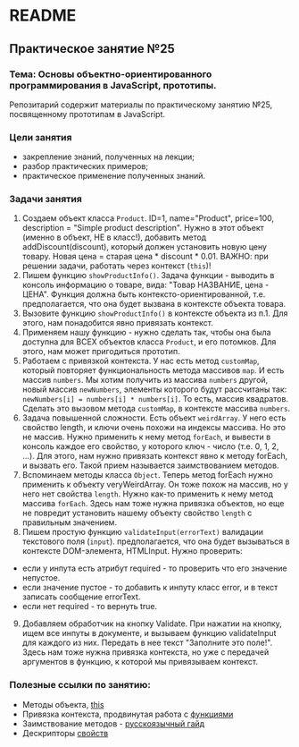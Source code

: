 # README

## Практическое занятие №25

### Тема: Основы объектно-ориентированного программирования в JavaScript, прототипы.

Репозитарий содержит материалы по практическому занятию №25, посвященному прототипам в JavaScript.

### Цели занятия
- закрепление знаний, полученных на лекции;
- разбор практических примеров;
- практическое применение полученных знаний.

### Задачи занятия
1. Создаем объект класса `Product`. ID=1, name="Product", price=100, description = "Simple product description". Нужно в этот объект (именно в объект, НЕ в класс!), добавить метод addDiscount(discount), который должен установить новую цену товару. Новая цена = старая цена * discount * 0.01. ВАЖНО: при решении задачи, работать через контекст (`this`)!
2. Пишем функцию `showProductInfo()`. Задача функции - выводить в консоль информацию о товаре, вида: "Товар НАЗВАНИЕ, цена - ЦЕНА". Функция должна быть контексто-ориентированной, т.е. предполагается, что она будет вызвана в контексте объекта товара.
3. Вызовите функцию `showProductInfo()` в контексте объекта из п.1. Для этого, нам понадобится явно привязать контекст.
4. Применяем нашу функцию - нужно сделать так, чтобы она была доступна для ВСЕХ объектов класса `Product`, и его потомков. Для этого, нам может пригодиться прототип.
5. Работаем с привязкой контекста. У нас есть метод `customMap`, который повторяет функциональность метода массивов `map`. И есть массив `numbers`. Мы хотим получить из массива `numbers` другой, новый массив `newNumbers`, элементы которого будут рассчитаны так: `newNumbers[i] = numbers[i] * numbers[i]`. То есть, массив квадратов. Сделать это вызовом метода `customMap`, в контексте массива `numbers`.
6. Задача повышенной сложности. Есть объект `weirdArray`. У него есть свойство length, и ключи очень похожи на индексы массива. Но это не массив. Нужно применить к нему метод `forEach`, и вывести в консоль каждое его свойство, у которого ключ - число (т.е. 0, 1, 2, ...). Для этого, нам нужно привязать контекст явно к методу forEach, и вызвать его. Такой прием называется заимствованием методов.
7. Вспоминаем методы класса `Object`. Теперь метод forEach нужно применить к объекту veryWeirdArray. Он тоже похож на массив, но у него нет свойства `length`. Нужно как-то применить к нему метод массива `forEach`. Здесь нам тоже нужна привязка объектов, но еще не повредит установить нашему объекту свойство `length` с правильным значением.
8. Пишем простую функцию `validateInput(errorText)` валидации текстового поля (`input`). предполагается, что она будет вызываться в контексте DOM-элемента, HTMLInput. Нужно проверить:
 - если у инпута есть атрибут required - то проверить что его значение непустое.
 - если значение пустое - то добавить к инпуту класс error, и в текст записать сообщение errorText.
 - если нет required - то вернуть true.
9. Добавляем обработчик на кнопку Validate. При нажатии на кнопку, ищем все инпуты в документе, и вызываем функцию validateInput для каждого из них. Передать в нее текст "Заполните это поле!". Здесь нам тоже нужна привязка контекста, но уже с передачей аргументов в функцию, к которой мы привязываем контекст.

### Полезные ссылки по занятию:
 - Методы объекта, [this](https://learn.javascript.ru/object-methods)
 - Привязка контекста, продвинутая работа с [функциями](https://learn.javascript.ru/bind)
 - Заимствование методов - [русскоязычный гайд](https://learn.javascript.ru/call-apply-decorators#method-borrowing)
 - Дескрипторы [свойств](https://learn.javascript.ru/property-descriptors)